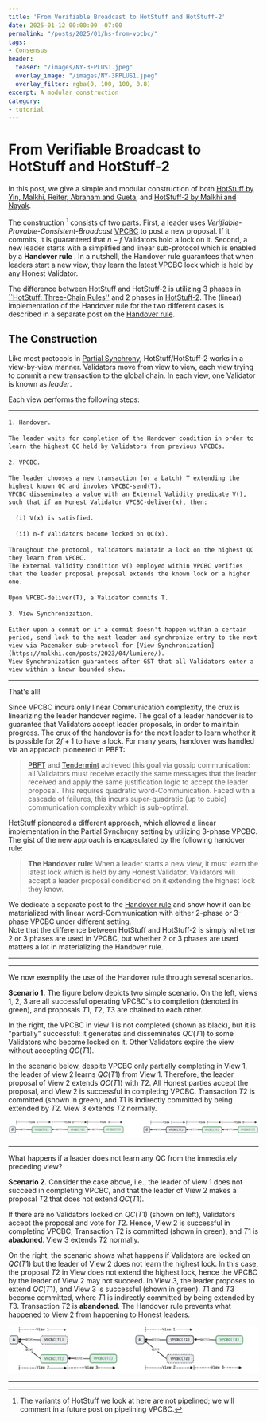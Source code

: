 ```yaml
---
title: 'From Verifiable Broadcast to HotStuff and HotStuff-2'
date: 2025-01-12 00:00:00 -07:00
permalink: "/posts/2025/01/hs-from-vpcbc/"
tags:
- Consensus
header:
  teaser: "/images/NY-3FPLUS1.jpeg"
  overlay_image: "/images/NY-3FPLUS1.jpeg"
  overlay_filter: rgba(0, 100, 100, 0.8)
excerpt: A modular construction
category:
- tutorial
---
```


# From Verifiable Broadcast to HotStuff and HotStuff-2

In this post, we give a simple and modular construction of both [HotStuff  by Yin, Malkhi, Reiter, Abraham and Gueta](https://api.semanticscholar.org/CorpusID:197644531), 
and [HotStuff-2 by Malkhi and Nayak](https://api.semanticscholar.org/CorpusID:259144145).

The construction [^1] consists of two parts.
First, a leader uses *Verifiable-Provable-Consistent-Broadcast* [VPCBC](https://malkhi.com/posts/2025/01/vpcbc/) to post a new proposal. If it commits, it is guaranteed that $n-f$ Validators hold a lock on it. 
Second, a new leader starts with a simplified and linear sub-protocol which is enabled by a **Handover rule** . In a nutshell, the Handover rule guarantees that when leaders start a new view, they learn the latest VPCBC lock which is held by any Honest Validator. 


The difference between HotStuff and HotStuff-2 is utilizing 3 phases in [``HotStuff: Three-Chain Rules''](https://malkhi.com/posts/2019/08/hotstuff-three-chain-rules/) and 2 phases in
[HotStuff-2](https://malkhi.com/posts/2023/03/hs2/).
The (linear) implementation of the Handover rule for the two different cases is described in a separate post on the [Handover rule](https://malkhi.com/posts/2025/01/handover/).

## The Construction 

Like most protocols in [Partial Synchrony](https://malkhi.com/posts/2025/01/models/),
HotStuff/HotStuff-2 works in a view-by-view manner. 
Validators move from view to view, each view trying to commit a new transaction to the global chain.
In each view, one Validator is known as *leader*. 

Each view performs the following steps:

---

```
1. Handover. 

The leader waits for completion of the Handover condition in order to learn the highest QC held by Validators from previous VPCBCs.

2. VPCBC. 

The leader chooses a new transaction (or a batch) T extending the highest known QC and invokes VPCBC-send(T).
VPCBC disseminates a value with an External Validity predicate V(), such that if an Honest Validator VPCBC-deliver(x), then: 

  (i) V(x) is satisfied.
  
  (ii) n-f Validators become locked on QC(x). 

Throughout the protocol, Validators maintain a lock on the highest QC they learn from VPCBC. 
The External Validity condition V() employed within VPCBC verifies that the leader proposal proposal extends the known lock or a higher one. 

Upon VPCBC-deliver(T), a Validator commits T.

3. View Synchronization. 

Either upon a commit or if a commit doesn't happen within a certain period, send lock to the next leader and synchronize entry to the next view via Pacemaker sub-protocol for [View Synchronization](https://malkhi.com/posts/2023/04/lumiere/).
View Synchronization guarantees after GST that all Validators enter a view within a known bounded skew.

```
---

That's all!

Since VPCBC incurs only linear Communication complexity, the crux is linearizing the leader handover regime. The goal of a leader handover is to guarantee that Validators accept leader proposals, in order to maintain progress.
The crux of the handover is for the next leader to learn whether it is possible for $2f+1$ to have a lock.
For many years, handover was handled via an approach pioneered in PBFT:


> [PBFT](https://api.semanticscholar.org/CorpusID:221599614) and [Tendermint](https://api.semanticscholar.org/CorpusID:59082906) achieved this goal via gossip communication: all Validators must receive exactly the same messages that the leader received and apply the same justification logic to accept the leader proposal. This requires quadratic word-Communication.
> Faced with a cascade of failures, this incurs super-quadratic (up to cubic) communication
    complexity which is sub-optimal.

HotStuff pioneered a different approach, which allowed a linear implementation in the Partial Synchrony setting by utilizing 3-phase VPCBC.  The gist of the new approach is encapsulated by the following handover rule:

>**The Handover rule:** When a leader starts a new view, it must learn the latest lock which is held by any Honest Validator. Validators will accept a leader proposal conditioned on it extending the highest lock they know.

We dedicate a separate post to the [Handover rule](http://malkhi.com/posts/2025/01/handover/) and show how it can be materialized with linear word-Communication with either 2-phase or 3-phase VPCBC under different setting.   
Note that the difference between HotStuff and HotStuff-2 is simply whether 2 or 3 phases are used in VPCBC, but whether 2 or 3 phases are used matters a lot in materializing the Handover rule. 

---
---

We now exemplify the use of the Handover rule through several scenarios.

**Scenario 1.** The figure below depicts two simple scenario.
On the left, views 1, 2, 3 are all successful operating VPCBC's to completion (denoted in green), and proposals $T1$, $T2$, $T3$ are chained to each other.

In the right, the VPCBC in view 1 is not completed (shown as black), but it is "partially" successful: it generates and disseminates $QC(T1)$ to some Validators who become locked on it. Other Validators expire the view without accepting $QC(T1)$.

In the scenario below, despite VPCBC only partially completing in View 1, 
the leader of view 2 learns $QC(T1)$ from View 1. Therefore, the leader proposal of View 2 extends $QC(T1)$ with $T2$. All Honest parties accept the proposal, and View 2 is successful in completing VPCBC. Transaction $T2$ is committed (shown in green), and $T1$ is indirectly committed by being extended by $T2$. View 3 extends $T2$ normally.

![image](/images/HS/chain-ab.png)

---

What happens if a leader does not learn any QC from the immediately preceding view?

**Scenario 2.**
Consider the case above, i.e., the leader of view 1 does not succeed in completing VPCBC, and that the leader of View 2 makes a proposal $T2$ that does not extend $QC(T1)$.

If there are no Validators locked on $QC(T1)$ (shown on left), Validators accept the proposal and vote for $T2$. Hence, View 2 is successful in completing VPCBC, Transaction $T2$ is committed (shown in green), and $T1$ is **abadoned**. View 3 extends $T2$ normally.

On the right, the scenario shows what happens if Validators are locked on $QC(T1)$ but the leader of View 2 does not learn the highest lock. In this case, the proposal $T2$ in View does not extend the highest lock, hence the VPCBC by the leader of View 2 may not succeed.
In View 3, the leader proposes to extend $QC(T1)$, and View 3 is successful (shown in green). $T1$ and $T3$ become committed, where $T1$ is indirectly committed by being extended by $T3$. Transaction $T2$ is **abandoned**.
The Handover rule prevents what happened to View 2 from happening to Honest leaders.

![image](/images/HS/chain-cd.png)

---

[^1]: The variants of HotStuff we look at here are not pipelined; we will comment in a future post on pipelining VPCBC. 


